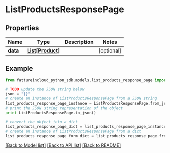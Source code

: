 # ListProductsResponsePage


## Properties
Name | Type | Description | Notes
------------ | ------------- | ------------- | -------------
**data** | [**List[Product]**](Product.md) |  | [optional] 

## Example

```python
from fattureincloud_python_sdk.models.list_products_response_page import ListProductsResponsePage

# TODO update the JSON string below
json = "{}"
# create an instance of ListProductsResponsePage from a JSON string
list_products_response_page_instance = ListProductsResponsePage.from_json(json)
# print the JSON string representation of the object
print ListProductsResponsePage.to_json()

# convert the object into a dict
list_products_response_page_dict = list_products_response_page_instance.to_dict()
# create an instance of ListProductsResponsePage from a dict
list_products_response_page_form_dict = list_products_response_page.from_dict(list_products_response_page_dict)
```
[[Back to Model list]](../README.md#documentation-for-models) [[Back to API list]](../README.md#documentation-for-api-endpoints) [[Back to README]](../README.md)


